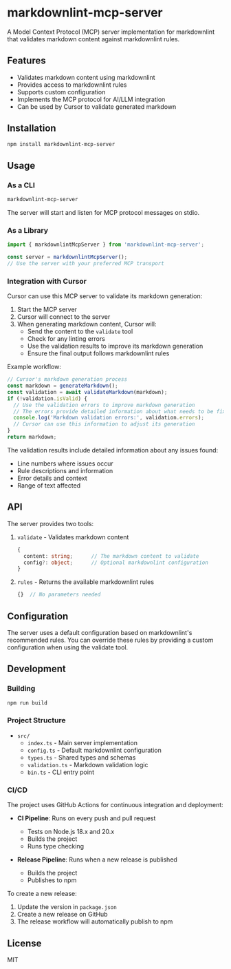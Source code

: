 # markdownlint-mcp-server

A Model Context Protocol (MCP) server implementation for markdownlint that validates markdown content against markdownlint rules.

## Features

- Validates markdown content using markdownlint
- Provides access to markdownlint rules
- Supports custom configuration
- Implements the MCP protocol for AI/LLM integration
- Can be used by Cursor to validate generated markdown

## Installation

```bash
npm install markdownlint-mcp-server
```

## Usage

### As a CLI

```bash
markdownlint-mcp-server
```

The server will start and listen for MCP protocol messages on stdio.

### As a Library

```typescript
import { markdownlintMcpServer } from 'markdownlint-mcp-server';

const server = markdownlintMcpServer();
// Use the server with your preferred MCP transport
```

### Integration with Cursor

Cursor can use this MCP server to validate its markdown generation:

1. Start the MCP server
2. Cursor will connect to the server
3. When generating markdown content, Cursor will:
   - Send the content to the `validate` tool
   - Check for any linting errors
   - Use the validation results to improve its markdown generation
   - Ensure the final output follows markdownlint rules

Example workflow:
```typescript
// Cursor's markdown generation process
const markdown = generateMarkdown();
const validation = await validateMarkdown(markdown);
if (!validation.isValid) {
  // Use the validation errors to improve markdown generation
  // The errors provide detailed information about what needs to be fixed
  console.log('Markdown validation errors:', validation.errors);
  // Cursor can use this information to adjust its generation
}
return markdown;
```

The validation results include detailed information about any issues found:
- Line numbers where issues occur
- Rule descriptions and information
- Error details and context
- Range of text affected

## API

The server provides two tools:

1. `validate` - Validates markdown content
   ```typescript
   {
     content: string;      // The markdown content to validate
     config?: object;      // Optional markdownlint configuration
   }
   ```

2. `rules` - Returns the available markdownlint rules
   ```typescript
   {}  // No parameters needed
   ```

## Configuration

The server uses a default configuration based on markdownlint's recommended rules. You can override these rules by providing a custom configuration when using the validate tool.

## Development

### Building

```bash
npm run build
```

### Project Structure

- `src/`
  - `index.ts` - Main server implementation
  - `config.ts` - Default markdownlint configuration
  - `types.ts` - Shared types and schemas
  - `validation.ts` - Markdown validation logic
  - `bin.ts` - CLI entry point

### CI/CD

The project uses GitHub Actions for continuous integration and deployment:

- **CI Pipeline**: Runs on every push and pull request
  - Tests on Node.js 18.x and 20.x
  - Builds the project
  - Runs type checking

- **Release Pipeline**: Runs when a new release is published
  - Builds the project
  - Publishes to npm

To create a new release:
1. Update the version in `package.json`
2. Create a new release on GitHub
3. The release workflow will automatically publish to npm

## License

MIT 